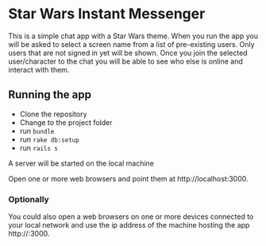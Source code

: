 # Star Wars Instant Messenger

This is a simple chat app with a Star Wars theme. When you run the app you will be 
asked to select a screen name from a list of pre-existing users. Only users that are
not signed in yet will be shown. Once you join the selected user/character to the chat
you will be able to see who else is online and interact with them.

## Running the app

* Clone the repository
* Change to the project folder
* run `bundle` 
* run `rake db:setup`
* run `rails s`

A server will be started on the local machine

Open one or more web browsers and point them at http://localhost:3000.

### Optionally 
You could also open a web browsers on one or more devices connected 
to your local network and use the ip address of the machine hosting the 
app http://<ip-address>:3000.